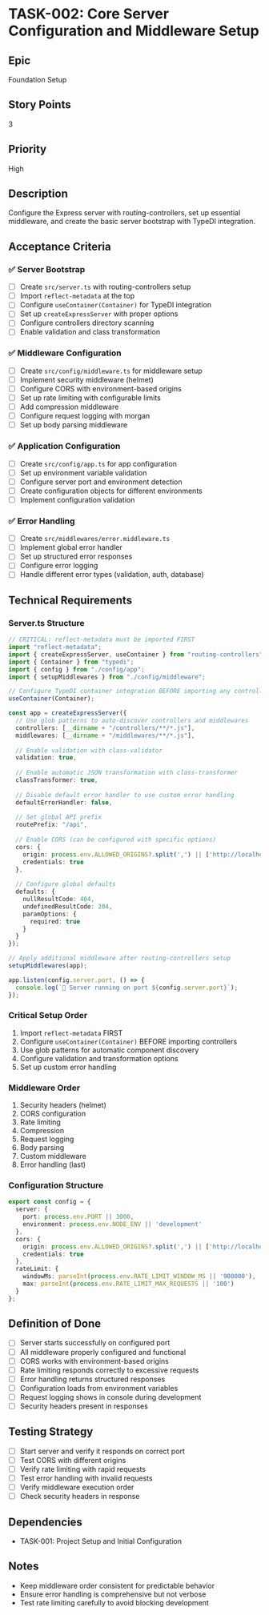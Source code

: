 # TASK-002: Core Server Configuration and Middleware Setup

## Epic
Foundation Setup

## Story Points
3

## Priority
High

## Description
Configure the Express server with routing-controllers, set up essential middleware, and create the basic server bootstrap with TypeDI integration.

## Acceptance Criteria

### ✅ Server Bootstrap
- [ ] Create `src/server.ts` with routing-controllers setup
- [ ] Import `reflect-metadata` at the top
- [ ] Configure `useContainer(Container)` for TypeDI integration
- [ ] Set up `createExpressServer` with proper options
- [ ] Configure controllers directory scanning
- [ ] Enable validation and class transformation

### ✅ Middleware Configuration
- [ ] Create `src/config/middleware.ts` for middleware setup
- [ ] Implement security middleware (helmet)
- [ ] Configure CORS with environment-based origins
- [ ] Set up rate limiting with configurable limits
- [ ] Add compression middleware
- [ ] Configure request logging with morgan
- [ ] Set up body parsing middleware

### ✅ Application Configuration
- [ ] Create `src/config/app.ts` for app configuration
- [ ] Set up environment variable validation
- [ ] Configure server port and environment detection
- [ ] Create configuration objects for different environments
- [ ] Implement configuration validation

### ✅ Error Handling
- [ ] Create `src/middlewares/error.middleware.ts`
- [ ] Implement global error handler
- [ ] Set up structured error responses
- [ ] Configure error logging
- [ ] Handle different error types (validation, auth, database)

## Technical Requirements

### Server.ts Structure
```typescript
// CRITICAL: reflect-metadata must be imported FIRST
import "reflect-metadata";
import { createExpressServer, useContainer } from "routing-controllers";
import { Container } from "typedi";
import { config } from "./config/app";
import { setupMiddlewares } from "./config/middleware";

// Configure TypeDI container integration BEFORE importing any controllers
useContainer(Container);

const app = createExpressServer({
  // Use glob patterns to auto-discover controllers and middlewares
  controllers: [__dirname + "/controllers/**/*.js"],
  middlewares: [__dirname + "/middlewares/**/*.js"],
  
  // Enable validation with class-validator
  validation: true,
  
  // Enable automatic JSON transformation with class-transformer
  classTransformer: true,
  
  // Disable default error handler to use custom error handling
  defaultErrorHandler: false,
  
  // Set global API prefix
  routePrefix: "/api",
  
  // Enable CORS (can be configured with specific options)
  cors: {
    origin: process.env.ALLOWED_ORIGINS?.split(',') || ['http://localhost:3000'],
    credentials: true
  },
  
  // Configure global defaults
  defaults: {
    nullResultCode: 404,
    undefinedResultCode: 204,
    paramOptions: {
      required: true
    }
  }
});

// Apply additional middleware after routing-controllers setup
setupMiddlewares(app);

app.listen(config.server.port, () => {
  console.log(`🚀 Server running on port ${config.server.port}`);
});
```

### Critical Setup Order
1. Import `reflect-metadata` FIRST
2. Configure `useContainer(Container)` BEFORE importing controllers
3. Use glob patterns for automatic component discovery
4. Configure validation and transformation options
5. Set up custom error handling

### Middleware Order
1. Security headers (helmet)
2. CORS configuration
3. Rate limiting
4. Compression
5. Request logging
6. Body parsing
7. Custom middleware
8. Error handling (last)

### Configuration Structure
```typescript
export const config = {
  server: {
    port: process.env.PORT || 3000,
    environment: process.env.NODE_ENV || 'development'
  },
  cors: {
    origin: process.env.ALLOWED_ORIGINS?.split(',') || ['http://localhost:3000'],
    credentials: true
  },
  rateLimit: {
    windowMs: parseInt(process.env.RATE_LIMIT_WINDOW_MS || '900000'),
    max: parseInt(process.env.RATE_LIMIT_MAX_REQUESTS || '100')
  }
};
```

## Definition of Done
- [ ] Server starts successfully on configured port
- [ ] All middleware properly configured and functional
- [ ] CORS works with environment-based origins
- [ ] Rate limiting responds correctly to excessive requests
- [ ] Error handling returns structured responses
- [ ] Configuration loads from environment variables
- [ ] Request logging shows in console during development
- [ ] Security headers present in responses

## Testing Strategy
- [ ] Start server and verify it responds on correct port
- [ ] Test CORS with different origins
- [ ] Verify rate limiting with rapid requests
- [ ] Test error handling with invalid requests
- [ ] Verify middleware execution order
- [ ] Check security headers in response

## Dependencies
- TASK-001: Project Setup and Initial Configuration

## Notes
- Keep middleware order consistent for predictable behavior
- Ensure error handling is comprehensive but not verbose
- Test rate limiting carefully to avoid blocking development